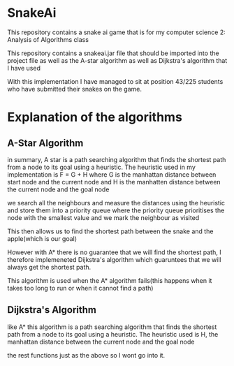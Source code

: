 # SnakeAi

This repository contains a snake ai game that is for my computer science 2: Analysis of Algorithms class 

This repository contains a snakeai.jar file that should be imported into the project file as well as the A-star algorithm as well as Dijkstra's algorithm that I have used

With this implementation I have managed to sit at position 43/225 students who have submitted their snakes on the game.


# Explanation of the algorithms
## A-Star Algorithm
in summary, A star is a path searching algorithm that finds the shortest path from a node to its goal using a heuristic. 
The heuristic used in my implementation is F = G + H where G is the manhattan distance between start node and the current node and H is the manhatten distance between the current node and the goal node

we search all the neighbours and measure the distances using the heuristic and store them into a priority queue where the priority queue prioritises the node with the smallest value and we mark the  neighbour as visited

This then allows us to find the shortest path between the snake and the apple(which is our goal)

However with A* there is no guarantee that we will find the shortest path, I therefore implemeneted Dijkstra's algorithm which guaruntees that we will always get the shortest path.

This algorithm is used when the A* algorithm fails(this happens when it takes too long to run or when it cannot find a path)

## Dijkstra's Algorithm
like A* this algorithm is a path searching algorithm that finds the shortest path from a node to its goal using a heuristic. 
The heuristic used is H, the manhattan distance between the current node and the goal node

the rest functions just as the above so I wont go into it.
